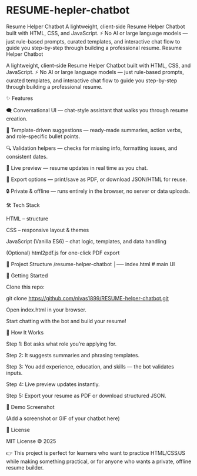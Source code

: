 # RESUME-hepler-chatbot
Resume Helper Chatbot  A lightweight, client-side Resume Helper Chatbot built with HTML, CSS, and JavaScript. ⚡ No AI or large language models — just rule-based prompts, curated templates, and interactive chat flow to guide you step-by-step through building a professional resume.
Resume Helper Chatbot

A lightweight, client-side Resume Helper Chatbot built with HTML, CSS, and JavaScript.
⚡ No AI or large language models — just rule-based prompts, curated templates, and interactive chat flow to guide you step-by-step through building a professional resume.

✨ Features

🗨️ Conversational UI — chat-style assistant that walks you through resume creation.

📑 Template-driven suggestions — ready-made summaries, action verbs, and role-specific bullet points.

🔍 Validation helpers — checks for missing info, formatting issues, and consistent dates.

👀 Live preview — resume updates in real time as you chat.

📂 Export options — print/save as PDF, or download JSON/HTML for reuse.

🔒 Private & offline — runs entirely in the browser, no server or data uploads.

🛠️ Tech Stack

HTML – structure

CSS – responsive layout & themes

JavaScript (Vanilla ES6) – chat logic, templates, and data handling

(Optional) html2pdf.js
 for one-click PDF export

📂 Project Structure
/resume-helper-chatbot
│── index.html       # main UI


🚀 Getting Started

Clone this repo:

git clone https://github.com/nivas1899/RESUME-helper-chatbot.git


Open index.html in your browser.

Start chatting with the bot and build your resume!

🧩 How It Works

Step 1: Bot asks what role you’re applying for.

Step 2: It suggests summaries and phrasing templates.

Step 3: You add experience, education, and skills — the bot validates inputs.

Step 4: Live preview updates instantly.

Step 5: Export your resume as PDF or download structured JSON.

📸 Demo Screenshot

(Add a screenshot or GIF of your chatbot here)

📜 License

MIT License © 2025

👉 This project is perfect for learners who want to practice HTML/CSS/JS while making something practical, or for anyone who wants a private, offline resume builder.
